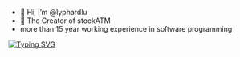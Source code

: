 - 👋 Hi, I’m @lyphardlu
- 👀 The Creator of stockATM
- more than 15 year working experience in software programming

<!--   my-ticker -->    
[![Typing SVG](https://readme-typing-svg.herokuapp.com?color=%2336BCF7&center=true&vCenter=true&width=600&lines=Hi+there+👋,+I+am+Lyphard;+The+Creater+of+StockMarketATM;+Over+15+years+of+programming+experience;+team+management+experience+and+Know+how+to+build+Startup+Company)](https://git.io/typing-svg)



<!---
lyphardlu/lyphardlu is a ✨ special ✨ repository because its `README.md` (this file) appears on your GitHub profile.
You can click the Preview link to take a look at your changes.
--->
